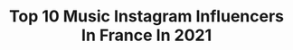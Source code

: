 ---
title: Top 10 Music Instagram Influencers In France In 2021
description: >-
  Find top music Instagram influencers in France in 2021. Most popular hashtags: #love #restezchezvous #ensemble.
platform: Instagram
hits: 1552
text_top: Analyze the top-rated Instagram profiles on inBeat.
text_bottom: Our database aggregates 1552 Instagram influencers like this in France for you to connect with.
profiles:
  - username: "inessiadream"
    fullname: >-
      𝙄𝙉𝙀𝙎𝙎𝙄𝘼 ♦ 𝕊𝕚𝕟𝕘𝕖𝕣 𝕞𝕒𝕜𝕖𝕦𝕡 𝕒𝕕𝕕𝕚𝕔𝕥
    bio: >-
      💙 Music ♦ Beauty ♦ Food ♦ Lifestyle 💌 inessiapro@gmail.com 💄 Conseils, avis, test, fun, concours et blabla 🎤 Je chante clique👇🏼 pour voir ma cover
    location: "France"
    followers: 18460
    engagement: 1407
    commentsToLikes: 0.454689
    id: ck6u56g6m7v8e0j718uyyvz0f
    verified: false
    hashtags: "#frenchfashion, #frenchinfluencer, #frenchmodel, #champselysees"
  - username: "seblafrite"
    fullname: >-
      SEB
    bio: >-
      youtube & music ✉️ seb@desmecsserieux.com 🌐 Paris - Px
    location: "France"
    followers: 2617192
    engagement: 983
    commentsToLikes: 0.029537
    id: ck14iw7hdhfwc0i19duya271o
    verified: true
    hashtags: "#collaboration, #re, #30kmois"
  - username: "realjoyceappia"
    fullname: >-
      Fashion| Joyceappia 🇬🇭🇨🇮
    bio: >-
      Making Social Media Real Again😉 Happiness Advocate 💖 @joyceappiatv Music| Fitness| Beauty| Fashion From 🇩🇪| 🔜📍USA PR: mgt.joceappia@gmail.com 📍UK/ US
    location: "France"
    followers: 34792
    engagement: 799
    commentsToLikes: 0.059775
    id: ck5zr3cyxvtgu0i14ve0jvyjt
    verified: false
    hashtags: ""
  - username: "ll_p_r_i_n_c_e_.ll"
    fullname: >-
      ꧁_Mr_.🇵 🇷 🇮 🇳 🇨 🇪 _꧂
    bio: >-
      . 👉Simple_&_Cute😘Sa_hu : 🔹🎂_22 🇦 🇵 🇷 🇮 🇱 . 🔹D_❤ . Dosti_😘_DaNce_&_🇩 🇺 🇰 🇪 . 🔹 Music🎧Løve🇷 . 🔹PhotoHolic📷 . 🔹Løve_❤_U_Møm_Ded . 🔹Single💯
    location: "France"
    followers: 11222
    engagement: 1387
    commentsToLikes: 0.312363
    id: ck9haz90beoxd0j78g045y38x
    verified: false
    hashtags: ""
  - username: "linerenaudofficiel"
    fullname: >-
      Line Renaud
    bio: >-
      Comédienne, meneuse de revue, chanteuse, vice-présidente de Sidaction / Actress, musical performer, humanist, Sidaction ( action against AIDS )
    location: "France"
    followers: 45898
    engagement: 943
    commentsToLikes: 0.041033
    id: ck6tpy90hoajk0j71tfh066je
    verified: true
    hashtags: "#sidaction2020, #ensemble, #entouteconfidence, #restezchezvous"
  - username: "laurelbang"
    fullname: >-
      Mathilde-Berceuses & comptines
    bio: >-
      Maman👩‍👦▪️Andrea 4 ans ▪️Allaitement🤱▪️Monitrice de portage 🐨▪️ Maternage 🦊▪️DME VG🥕▪️Féminisme✊ ▪️Musicienne🎼▪️prof 👩🏼‍🏫▪️ Éveil musical 🥁▪️
    location: "France"
    followers: 19469
    engagement: 1220
    commentsToLikes: 0.224035
    id: ck14jff2mk27y0i1949ig34bs
    verified: false
    hashtags: "#momnottobe, #deuilperinatal, #devenirparents, #motherhood"
  - username: "josephineose"
    fullname: >-
      Joséphine Draï
    bio: >-
      Comédienne/auteure/musicienne/chanteuse MAIS surtout passionnée de 🍦Sur NETFLIX dans Plan Cœur/The Hookup Plan.
    location: "France"
    followers: 49133
    engagement: 1052
    commentsToLikes: 0.024146
    id: ck55nqg856r830i11t8vlvfyh
    verified: true
    hashtags: "#staysafe, #surprise, #parisboutique, #boutecampe"
  - username: "missrfabulous"
    fullname: >-
      MISS RFABULOUS
    bio: >-
      CEO @missrfboutique UK Content Creator & Influencer PR&COLLAB 💌rfabulous21@gmail.com All music enquires / beats @payolaamusic HOMERTON THOT‼️🔽
    location: "France"
    followers: 134958
    engagement: 998
    commentsToLikes: 0.018676
    id: ck15r7uj66kwv0i19evuvnxam
    verified: false
    hashtags: "#endpolicebrutality, #savenigeria, #homertonthot, #pressure"
  - username: "renforshort"
    fullname: >-
      LauREN
    bio: >-
      afterthoughts Music Video OUT NOW ✨
    location: "France"
    followers: 39193
    engagement: 698
    commentsToLikes: 0.044147
    id: ck5c3oav4zqeo0i11ugui2zy3
    verified: true
    hashtags: "#cloudsmovie, #disneyplus"
  - username: "ornelladance"
    fullname: >-
      Ornella🐍
    bio: >-
      FRENCH DANCER/MODEL/TV SHOW🇫🇷 NRJ Music Awards/Mika/Kendji/Jamel Comedy Kids/M Pokora/Superkids/Gulli Danseuse officiel @yep_off 💃 #TEAMSABRINALONIS
    location: "France"
    followers: 16277
    engagement: 1346
    commentsToLikes: 0.024240
    id: ck6u9g6d6xddy0j71m8jzak4t
    verified: false
    hashtags: "#teamsabrinalonis, #love, #dance, #stayathome"
---